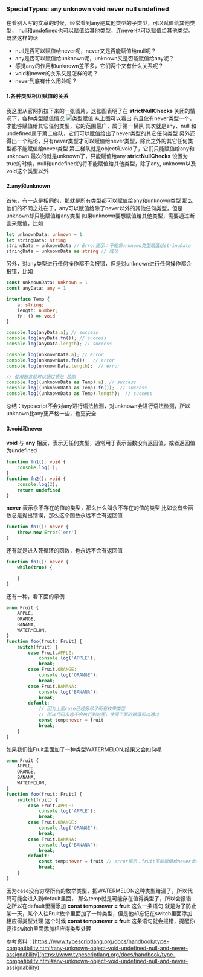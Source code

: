 ### SpecialTypes: any unknown void never null undefined
在看别人写的文章的时候，经常看到any是其他类型的子类型，可以赋值给其他类型，
null和undefined也可以赋值给其他类型，连never也可以赋值给其他类型。
既然这样的话
* null是否可以赋值给never呢，never又是否能赋值给null呢？
* any是否可以赋值给unknown呢，unknown又是否能赋值给any呢？
* 感觉any的作用和unknown差不多，它们两个又有什么关系呢？
* void和never的关系又是怎样的呢？
* never到底有什么用处呢？

#### 1.各种类型相互赋值的关系
我这里从官网扒拉下来的一张图片，这张图表明了在 __strictNullChecks__ 关闭的情况下，各种类型赋值情况
![类型赋值](https://qiniustg.servever.cn/E081FBD98A3365A72E01C2FA5C00 '类型赋值')
从上图可以看出
有且仅有never类型一个，才能够赋值给其它任何类型，它的范围最广，属于第一梯队
其次就是any、null 和 undefined属于第二梯队，它们可以赋值给出了never类型的其它任何类型
另外还得出一个结论，只有never类型才可以赋值给never类型，除此之外的其它任何类型都不能赋值给never类型
第三梯队就是object和void了，它们只能赋值给any和unknown
最次的就是unknown了，只能赋值给any
__strictNullChecks__ 设置为true的时候，null和undefined的将不能赋值给其他类型，除了any, unknown以及void这个类型以外

#### 2.any和unknown
首先，有一点是相同的，那就是所有类型都可以赋值给any和unknown类型
那么他们的不同之处在于，any可以赋值给除了never以外的其他任何类型，但是unknown却只能赋值给any类型
如果unknown要想赋值给其他类型，需要通过断言来赋值，比如
```typescript
let unknownData: unknown = 1
let stringData: string
stringData = unknownData // Error提示：不能将unknown类型赋值给stringData
stringData = unknownData as string // 成功
```
另外，对any类型进行任何操作都不会报错，但是对unknown进行任何操作都会报错，比如
```typescript
const unknownData: unknown = 1
const anyData: any = 1

interface Temp {
    a: string;
    length: number;
    fn: () => void
}

console.log(anyData.a); // success
console.log(anyData.fn()); // success
console.log(anyData.length); // success

console.log(unknownData.a); // error
console.log(unknownData.fn());  // error
console.log(unknownData.length);  // error

// 使用断言就可以通过语法 检测
console.log((unknownData as Temp).a); // success
console.log((unknownData as Temp).fn());  // success
console.log((unknownData as Temp).length);  // success
```
总结：typescript不会对any进行语法检测，对unknown会进行语法检测，所以unknown比any更严格一些，也更安全

#### 3.void和never
__void__ 与 __any__ 相反，表示无任何类型，通常用于表示函数没有返回值，或者返回值为undefined
```typescript
function fn1(): void {
    console.log(1);
}
function fn2(): void {
    console.log(2);
    return undefined
}
```
__never__ 表示永不存在的值的类型，那么什么叫永不存在的值的类型
比如说有些函数总是抛出错误，那么这个函数永远不会有返回值
```typescript
function fn1(): never {
    throw new Error('err')
}
```
还有就是进入死循环的函数，也永远不会有返回值
```typescript
function fn1(): never {
    while(true) {

    }
}
```
还有一种，看下面的示例
```typescript
enum Fruit {
    APPLE,
    ORANGE,
    BANANA,
    WATERMELON,
}
function foo(fruit: Fruit) {
    switch(fruit) {
        case Fruit.APPLE:
            console.log('APPLE');
            break;
        case Fruit.ORANGE:
            console.log('ORANGE');
            break;
        case Fruit.BANANA:
            console.log('BANANA');
            break;
        default:
            // 因为上面case已经穷尽了所有枚举类型
            // 所以代码永远不会执行到这里，使得下面的赋值可以通过
            const temp:never = fruit
            break;
    }
}
```
如果我们往Fruit里面加了一种类型WATERMELON,结果又会如何呢
```typescript
enum Fruit {
    APPLE,
    ORANGE,
    BANANA,
    WATERMELON,
}
function foo(fruit: Fruit) {
    switch(fruit) {
        case Fruit.APPLE:
            console.log('APPLE');
            break;
        case Fruit.ORANGE:
            console.log('ORANGE');
            break;
        case Fruit.BANANA:
            console.log('BANANA');
            break;
        default:
            const temp:never = fruit // error提示：fruit不能赋值给never类型
            break;
    }
}
```
因为case没有穷尽所有的枚举类型，把WATERMELON这种类型给漏了，所以代码可能会进入到default里面，
那么temp就是可能存在值得类型了，所以会报错
之所以在default里面添加 __const temp:never = fruit__ 这么一条语句
就是为了防止某一天，某个人往Fruit枚举里面加了一种类型，但是他却忘记在switch里面添加相应得类型处理
这个时候 __const temp:never = fruit__ 这条语句就会报错，提醒你要往switch里面添加相应得类型处理

参考资料：[https://www.typescriptlang.org/docs/handbook/type-compatibility.html#any-unknown-object-void-undefined-null-and-never-assignability](https://www.typescriptlang.org/docs/handbook/type-compatibility.html#any-unknown-object-void-undefined-null-and-never-assignability)